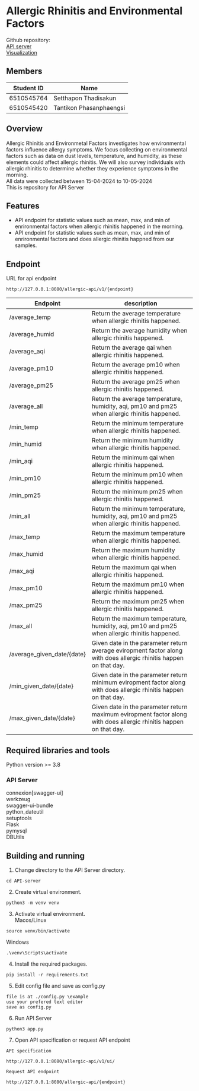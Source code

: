 # Allergic Rhinitis and Environmental Factors
Github repository:<br>
[API server](https://github.com/ReggieReo/Allergic-Rhinitis-and-Environmental-Factors)<br>
[Visualization](https://github.com/ReggieReo/Allergic-Visualisation)

## Members
| Student ID | Name|
| -------- | ------- |
| 6510545764| Setthapon Thadisakun|
| 6510545420 |Tantikon Phasanphaengsi|

## Overview
Allergic Rhinitis and Environmetal Factors investigates how environmental factors influence allergy symptoms. We focus collecting on environmental factors such as data on dust levels, temperature, and humidity, as these elements could affect allergic rhinitis. We will also survey individuals with allergic rhinitis to determine whether they experience symptoms in the morning.<br>
All data were collected between 15-04-2024 to 10-05-2024 <br>
This is repository for API Server

## Features
* API endpoint for statistic values such as mean, max, and min of enrironmental factors when allergic rhinitis happened in the morning.
* API endpoint for statistic values such as mean, max, and min of enrironmental factors and does allergic rhinitis happned from our samples.

## Endpoint
URL for api endpoint
```
http://127.0.0.1:8080/allergic-api/v1/{endpoint}
```
| Endpoint | description|
| -------- | ------- |
| /average_temp| Return the average temperature when allergic rhinitis happened.|
| /average_humid|Return the average humidity when allergic rhinitis happened. |
| /average_aqi|Return the average qai when allergic rhinitis happened. |
| /average_pm10|Return the average pm10 when allergic rhinitis happened. |
| /average_pm25|Return the average pm25 when allergic rhinitis happened. |
| /average_all|Return the average temperature, humidity, aqi, pm10 and pm25 when allergic rhinitis happened. |
| /min_temp| Return the minimum temperature when allergic rhinitis happened.|
| /min_humid|Return the minimum humidity when allergic rhinitis happened. |
| /min_aqi|Return the minimum qai when allergic rhinitis happened. |
| /min_pm10|Return the minimum pm10 when allergic rhinitis happened. |
| /min_pm25|Return the minimum pm25 when allergic rhinitis happened. |
| /min_all|Return the minimum temperature, humidity, aqi, pm10 and pm25 when allergic rhinitis happened. |
| /max_temp| Return the maximum temperature when allergic rhinitis happened.|
| /max_humid|Return the maximum humidity when allergic rhinitis happened. |
| /max_aqi|Return the maximum qai when allergic rhinitis happened. |
| /max_pm10|Return the maximum pm10 when allergic rhinitis happened. |
| /max_pm25|Return the maximum pm25 when allergic rhinitis happened. |
| /max_all|Return the maximum temperature, humidity, aqi, pm10 and pm25 when allergic rhinitis happened. |
| /average_given_date/{date}|Given date in the parameter return average eviropment factor along with does allergic rhinitis happen on that day. |
| /min_given_date/{date}|Given date in the parameter return minimum eviropment factor along with does allergic rhinitis happen on that day. |
| /max_given_date/{date}| Given date in the parameter return maximum eviropment factor along with does allergic rhinitis happen on that day.|

## Required libraries and tools
Python version >= 3.8
### API Server
connexion[swagger-ui]<br>
werkzeug<br>
swagger-ui-bundle<br>
python_dateutil<br>
setuptools<br>
Flask<br>
pymysql<br>
DBUtils<br>

## Building and running
1. Change directory to the API Server directory.
```
cd API-server
```
2. Create virtual environment.
```
python3 -m venv venv
```
3. Activate virtual environment.<br>
Macos/Linux
```
source venv/bin/activate
```
Windows
```
.\venv\Scripts\activate
```
4. Install the required packages.
```
pip install -r requirements.txt
```
5. Edit config file and save as config.py
```
file is at ./config.py \example
use your prefered text editor
save as config.py
```
6. Run API Server
```
python3 app.py
```
7. Open API specification or request API endpoint
```
API specification

http://127.0.0.1:8080/allergic-api/v1/ui/

Request API endpoint

http://127.0.0.1:8080/allergic-api/{endpoint}
```

